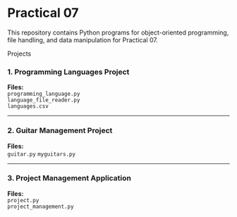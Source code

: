# Practical 07
This repository contains Python programs for object-oriented programming, file handling, and data manipulation for Practical 07.



Projects
### 1. **Programming Languages Project**

**Files:**  
`programming_language.py`  
`language_file_reader.py`  
`languages.csv`  

---

### 2. **Guitar Management Project**

**Files:**  
`guitar.py`
`myguitars.py`  

---

### 3. **Project Management Application**

**Files:**  
`project.py`  
`project_management.py`  

